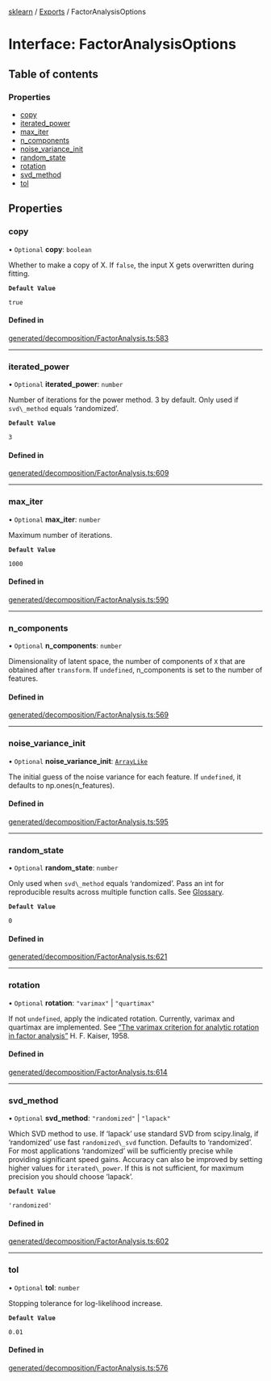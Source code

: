 [sklearn](../readme.md) / [Exports](../modules.md) / FactorAnalysisOptions

# Interface: FactorAnalysisOptions

## Table of contents

### Properties

- [copy](FactorAnalysisOptions.md#copy)
- [iterated\_power](FactorAnalysisOptions.md#iterated_power)
- [max\_iter](FactorAnalysisOptions.md#max_iter)
- [n\_components](FactorAnalysisOptions.md#n_components)
- [noise\_variance\_init](FactorAnalysisOptions.md#noise_variance_init)
- [random\_state](FactorAnalysisOptions.md#random_state)
- [rotation](FactorAnalysisOptions.md#rotation)
- [svd\_method](FactorAnalysisOptions.md#svd_method)
- [tol](FactorAnalysisOptions.md#tol)

## Properties

### copy

• `Optional` **copy**: `boolean`

Whether to make a copy of X. If `false`, the input X gets overwritten during fitting.

**`Default Value`**

`true`

#### Defined in

[generated/decomposition/FactorAnalysis.ts:583](https://github.com/transitive-bullshit/scikit-learn-ts/blob/367336a/packages/sklearn/src/generated/decomposition/FactorAnalysis.ts#L583)

___

### iterated\_power

• `Optional` **iterated\_power**: `number`

Number of iterations for the power method. 3 by default. Only used if `svd\_method` equals ‘randomized’.

**`Default Value`**

`3`

#### Defined in

[generated/decomposition/FactorAnalysis.ts:609](https://github.com/transitive-bullshit/scikit-learn-ts/blob/367336a/packages/sklearn/src/generated/decomposition/FactorAnalysis.ts#L609)

___

### max\_iter

• `Optional` **max\_iter**: `number`

Maximum number of iterations.

**`Default Value`**

`1000`

#### Defined in

[generated/decomposition/FactorAnalysis.ts:590](https://github.com/transitive-bullshit/scikit-learn-ts/blob/367336a/packages/sklearn/src/generated/decomposition/FactorAnalysis.ts#L590)

___

### n\_components

• `Optional` **n\_components**: `number`

Dimensionality of latent space, the number of components of `X` that are obtained after `transform`. If `undefined`, n\_components is set to the number of features.

#### Defined in

[generated/decomposition/FactorAnalysis.ts:569](https://github.com/transitive-bullshit/scikit-learn-ts/blob/367336a/packages/sklearn/src/generated/decomposition/FactorAnalysis.ts#L569)

___

### noise\_variance\_init

• `Optional` **noise\_variance\_init**: [`ArrayLike`](../modules.md#arraylike)

The initial guess of the noise variance for each feature. If `undefined`, it defaults to np.ones(n\_features).

#### Defined in

[generated/decomposition/FactorAnalysis.ts:595](https://github.com/transitive-bullshit/scikit-learn-ts/blob/367336a/packages/sklearn/src/generated/decomposition/FactorAnalysis.ts#L595)

___

### random\_state

• `Optional` **random\_state**: `number`

Only used when `svd\_method` equals ‘randomized’. Pass an int for reproducible results across multiple function calls. See [Glossary](../../glossary.html#term-random_state).

**`Default Value`**

`0`

#### Defined in

[generated/decomposition/FactorAnalysis.ts:621](https://github.com/transitive-bullshit/scikit-learn-ts/blob/367336a/packages/sklearn/src/generated/decomposition/FactorAnalysis.ts#L621)

___

### rotation

• `Optional` **rotation**: ``"varimax"`` \| ``"quartimax"``

If not `undefined`, apply the indicated rotation. Currently, varimax and quartimax are implemented. See [“The varimax criterion for analytic rotation in factor analysis”](https://link.springer.com/article/10.1007%2FBF02289233) H. F. Kaiser, 1958.

#### Defined in

[generated/decomposition/FactorAnalysis.ts:614](https://github.com/transitive-bullshit/scikit-learn-ts/blob/367336a/packages/sklearn/src/generated/decomposition/FactorAnalysis.ts#L614)

___

### svd\_method

• `Optional` **svd\_method**: ``"randomized"`` \| ``"lapack"``

Which SVD method to use. If ‘lapack’ use standard SVD from scipy.linalg, if ‘randomized’ use fast `randomized\_svd` function. Defaults to ‘randomized’. For most applications ‘randomized’ will be sufficiently precise while providing significant speed gains. Accuracy can also be improved by setting higher values for `iterated\_power`. If this is not sufficient, for maximum precision you should choose ‘lapack’.

**`Default Value`**

`'randomized'`

#### Defined in

[generated/decomposition/FactorAnalysis.ts:602](https://github.com/transitive-bullshit/scikit-learn-ts/blob/367336a/packages/sklearn/src/generated/decomposition/FactorAnalysis.ts#L602)

___

### tol

• `Optional` **tol**: `number`

Stopping tolerance for log-likelihood increase.

**`Default Value`**

`0.01`

#### Defined in

[generated/decomposition/FactorAnalysis.ts:576](https://github.com/transitive-bullshit/scikit-learn-ts/blob/367336a/packages/sklearn/src/generated/decomposition/FactorAnalysis.ts#L576)
